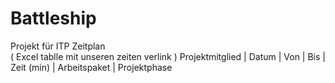 # Battleship #

Projekt für ITP
Zeitplan <br>
( Excel tablle mit unseren zeiten verlink )
Projektmitglied |	Datum	| Von |	Bis | Zeit (min) | Arbeitspaket	| Projektphase	
